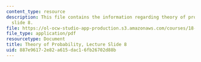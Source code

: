 ```yaml
---
content_type: resource
description: This file contains the information regarding theory of probability, lecture
  slide 8.
file: https://ol-ocw-studio-app-production.s3.amazonaws.com/courses/18-175-theory-of-probability-spring-2014/887e96172e82a615dac16fb26702d88b_MIT18_175S14_Lecture8.pdf
file_type: application/pdf
resourcetype: Document
title: Theory of Probability, Lecture Slide 8
uid: 887e9617-2e82-a615-dac1-6fb26702d88b
---
```

